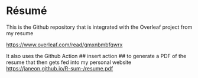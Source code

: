 # Résumé

This is the Github repository that is integrated with the Overleaf project from my resume

https://www.overleaf.com/read/gmxnbmbfqwrx

It also uses the Github Action ## insert action ## to generate a PDF of the resume that then gets fed into my personal website
https://janeon.github.io/R-sum-/resume.pdf
